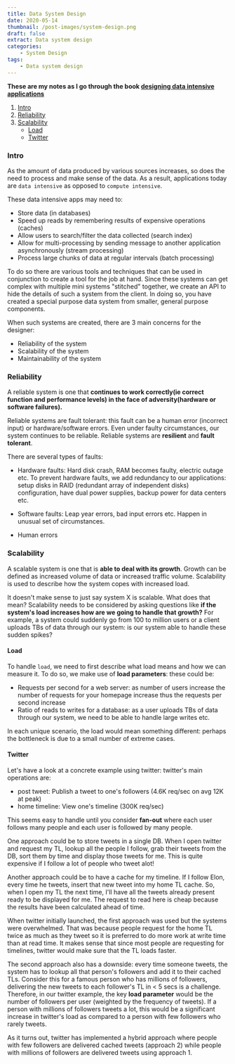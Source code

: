 ```yaml
---
title: Data System Design
date: 2020-05-14
thumbnail: /post-images/system-design.png
draft: false
extract: Data system design
categories: 
    - System Design
tags:
    - Data system design
---
```


**These are my notes as I go through the book [designing data intensive applications](https://www.oreilly.com/library/view/designing-data-intensive-applications/9781491903063/)**

1. [Intro](#intro)
2. [Reliability](#reliability)
3. [Scalability](#scalability)
    * [Load](#load)
    * [Twitter](#twitter)

### Intro

As the amount of data produced by various sources increases, so does the need to process and make sense of the data. As a result, applications today are `data intensive` as opposed to `compute intensive`. 

These data intensive apps may need to:
- Store data (in databases)
- Speed up reads by remembering results of expensive operations (caches)
- Allow users to search/filter the data collected (search index)
- Allow for multi-processing by sending message to another application asynchronously (stream processing)
- Process large chunks of data at regular intervals (batch processing)

To do so there are various tools and techniques that can be used in conjunction to create a tool for the job at hand. Since these systems can get complex with multiple mini systems "stitched" together, we create an API to hide the details of such a system from the client. In doing so, you have created a special purpose data system from smaller, general purpose components.

When such systems are created, there are 3 main concerns for the designer: 
- Reliability of the system
- Scalability of the system
- Maintainability of the system

### Reliability

A reliable system is one that **continues to work correctly(ie correct function and performance levels) in the face of adversity(hardware or software failures).**

Reliable systems are fault tolerant: this fault can be a human error (incorrect input) or hardware/software errors. Even under faulty circumstances, our system continues to be reliable. Reliable systems are **resilient** and **fault tolerant**.

There are several types of faults:
- Hardware faults: Hard disk crash, RAM becomes faulty, electric outage etc. To prevent hardware faults, we add redundancy to our applications: setup disks in RAID (redundant array of independent disks) configuration, have dual power supplies, backup power for data centers etc.  

- Software faults: Leap year errors, bad input errors etc. Happen in unusual set of circumstances. 

- Human errors

### Scalability

A scalable system is one that is **able to deal with its growth**. Growth can be defined as increased volume of data or increased traffic volume. Scalability is used to describe how the system copes with increased load. 

It doesn't make sense to just say system X is scalable. What does that mean? Scalability needs to be considered by asking questions like **if the system's load increases how are we going to handle that growth?** For example, a system could suddenly go from 100 to million users or a client uploads TBs of data through our system: is our system able to handle these sudden spikes? 

#### Load

To handle `load`, we need to first describe what load means and how we can measure it. To do so, we make use of **load parameters**: these could be:
- Requests per second for a web server: as number of users increase the number of requests for your homepage increase thus the requests per second increase
- Ratio of reads to writes for a database: as a user uploads TBs of data through our system, we need to be able to handle large writes etc.

In each unique scenario, the load would mean something different: perhaps the bottleneck is due to a small number of extreme cases.

#### Twitter

Let's have a look at a concrete example using twitter: twitter's main operations are:
- post tweet: Publish a tweet to one's followers (4.6K req/sec on avg 12K at peak) 
- home timeline: View one's timeline (300K req/sec)

This seems easy to handle until you consider **fan-out** where each user follows many people and each user is followed by many people. 

One approach could be to store tweets in a single DB. When I open twitter and request my TL, lookup all the people I follow, grab their tweets from the DB, sort them by time and display those tweets for me. This is quite expensive if I follow a lot of people who tweet alot! 

Another approach could be to have a cache for my timeline. If I follow Elon, every time he tweets, insert that new tweet into my home TL cache. So, when I open my TL the next time, I'll have all the tweets already present ready to be displayed for me. The request to read here is cheap because the results have been calculated ahead of time.

When twitter initially launched, the first approach was used but the systems were overwhelmed. That was because people request for the home TL twice as much as they tweet so it is preferred to do more work at write time than at read time. It makes sense that since most people are requesting for timelines, twitter would make sure that the TL loads faster. 

The second approach also has a downside: every time someone tweets, the system has to lookup all that person's followers and add it to their cached TLs. Consider this for a famous person who has millions of followers, delivering the new tweets to each follower's TL in < 5 secs is a challenge. Therefore, in our twitter example, the key **load parameter** would be the number of followers per user (weighted by the frequency of tweets). If a person with millions of followers tweets a lot, this would be a significant increase in twitter's load as compared to a person with few followers who rarely tweets. 

As it turns out, twitter has implemented a hybrid approach where people with few followers are delivered cached tweets (approach 2) while people with millions of followers are delivered tweets using approach 1.  